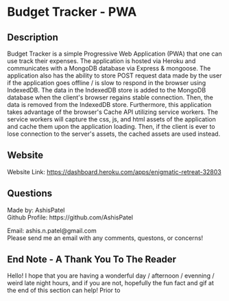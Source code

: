<h1>Budget Tracker - PWA</h1>
  
  <h2>Description</h2>
  
  Budget Tracker is a simple Progressive Web Application (PWA) that one can use track their expenses. The application is hosted via Heroku and communicates with a MongoDB database via Express & mongoose. The application also has the ability to store POST request data made by the user if the application goes offline / is slow to respond in the browser using IndexedDB. The data in the IndexedDB store is added to the MongoDB database when the client's browser regains stable connection. Then, the data is removed from the IndexedDB store. Furthermore, this application takes advantage of the browser's Cache API utilizing service workers. The service workers will capture the css, js, and html assets of the application and cache them upon the application loading. Then, if the client is ever to lose connection to the server's assets, the cached assets are used instead. 

  <h2>Website</h2>
  Website Link: <a href="https://dashboard.heroku.com/apps/enigmatic-retreat-32803" target="_blank">https://dashboard.heroku.com/apps/enigmatic-retreat-32803</a>

  <h2 id="questions">Questions</h2>
  
  <p> 
  Made by: AshisPatel<br />
  Github Profile: https://github.com/AshisPatel<br />
  </p>Email: ashis.n.patel@gmail.com<br />Please send me an email with any comments, questons, or concerns!
  <h2>End Note - A Thank You To The Reader</h2>

  Hello! I hope that you are having a wonderful day / afternoon / evenning / weird late night hours, and if you are not, hopefully the fun fact and gif at the end of this section can help! Prior to 
  
